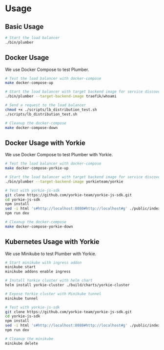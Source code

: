 # Usage

## Basic Usage

```bash
# Start the load balancer
./bin/plumber
```

## Docker Usage

We use Docker Compose to test Plumber.

```bash
# Test the load balancer with docker-compose
make docker-compose-up

# Start the load balancer with target backend image for service discovery
./bin/plumber --target-backend-image traefik/whoami

# Send a request to the load balancer
chmod +x ./scripts/lb_distribution_test.sh
./scripts/lb_distribution_test.sh

# Cleanup the docker-compose
make docker-compose-down
```

## Docker Usage with Yorkie

We use Docker Compose to test Plumber with Yorkie.

```bash
# Test the load balancer with docker-compose
make docker-compose-yorkie-up

# Start the load balancer with target backend image for service discovery
./bin/plumber --target-backend-image yorkieteam/yorkie

# Test with yorkie-js-sdk
git clone https://github.com/yorkie-team/yorkie-js-sdk.git
cd yorkie-js-sdk
npm install
sed -i html 's#http://localhost:8080#http://localhost#g' ./public/index.html
npm run dev

# Cleanup the docker-compose
make docker-compose-yorkie-down
```

## Kubernetes Usage with Yorkie

We use Minikube to test Plumber with Yorkie.

```bash
# Start minikube with ingress addon
minikube start
minikube addons enable ingress

# Install Yorkie cluster with helm chart
helm install yorkie-cluster ./build/charts/yorkie-cluster

# Expose Yorkie cluster with Minikube tunnel
minikube tunnel

# Test with yorkie-js-sdk
git clone https://github.com/yorkie-team/yorkie-js-sdk.git
cd yorkie-js-sdk
npm install
sed -i html 's#http://localhost:8080#http://localhost#g' ./public/index.html
npm run dev

# Cleanup the minikube
minikube delete
```
